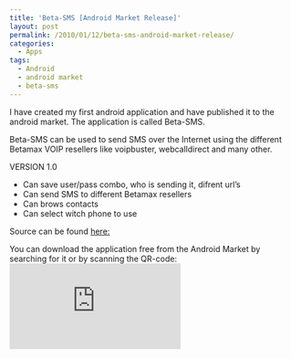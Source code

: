 ```yaml
---
title: 'Beta-SMS [Android Market Release]'
layout: post
permalink: /2010/01/12/beta-sms-android-market-release/
categories:
  - Apps
tags:
  - Android
  - android market
  - beta-sms
---
```

I have created my first android application and have published it to the android market. The application is called Beta-SMS.<!--more-->

Beta-SMS can be used to send SMS over the Internet using the different Betamax VOIP resellers like voipbuster, webcalldirect and many other.

VERSION 1.0  
- Can save user/pass combo, who is sending it, difrent url&#8217;s  
- Can send SMS to different Betamax resellers  
- Can brows contacts  
- Can select witch phone to use

Source can be found [here:][1]

You can download the application free from the Android Market by searching for it or by scanning the QR-code:  
![qrcode][2]

 [1]: http://code.google.com/p/coralic/source/browse/#svn/trunk/Beta-SMS
 [2]: http://qrcode.kaywa.com/img.php?s=6&d=market%3A%2F%2Fsearch%3Fq%3Dpname%3Anl.coralic.beta.sms
